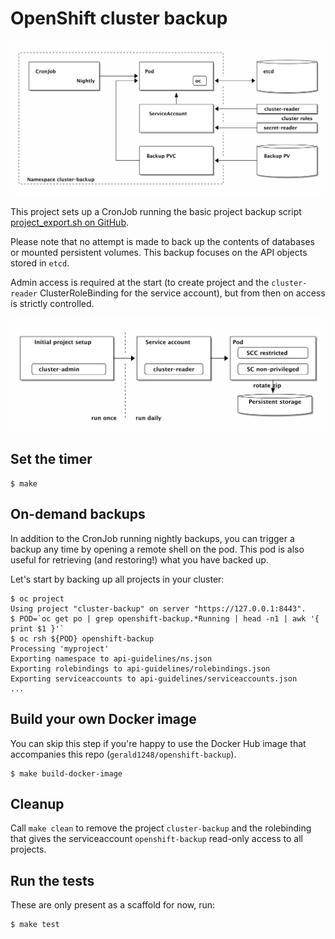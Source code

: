 # OpenShift cluster backup

![Overview of openshift-backup](ditaa/backup-restore.png)

This project sets up a CronJob running the basic project backup script [project_export.sh on GitHub](https://raw.githubusercontent.com/openshift/openshift-ansible-contrib/master/reference-architecture/day2ops/scripts/project_export.sh).

Please note that no attempt is made to back up the contents of databases or mounted persistent volumes. This backup focuses on the API objects stored in `etcd`.

Admin access is required at the start (to create project and the `cluster-reader` ClusterRoleBinding for the service account), but from then on access is strictly controlled.

![Permissions](ditaa/permissions.png)

## Set the timer 
```
$ make
```

## On-demand backups
In addition to the CronJob running nightly backups, you can trigger a backup any time by opening a remote shell on the pod. This pod is also useful for retrieving (and restoring!) what you have backed up.

Let's start by backing up all projects in your cluster:

```
$ oc project
Using project "cluster-backup" on server "https://127.0.0.1:8443".
$ POD=`oc get po | grep openshift-backup.*Running | head -n1 | awk '{ print $1 }'`
$ oc rsh ${POD} openshift-backup
Processing 'myproject'
Exporting namespace to api-guidelines/ns.json
Exporting rolebindings to api-guidelines/rolebindings.json
Exporting serviceaccounts to api-guidelines/serviceaccounts.json
...
```

## Build your own Docker image
You can skip this step if you're happy to use the Docker Hub image that accompanies this repo (`gerald1248/openshift-backup`).

```
$ make build-docker-image
```

## Cleanup
Call `make clean` to remove the project `cluster-backup` and the rolebinding that gives the serviceaccount `openshift-backup` read-only access to all projects.

## Run the tests
These are only present as a scaffold for now, run:
```
$ make test
```
